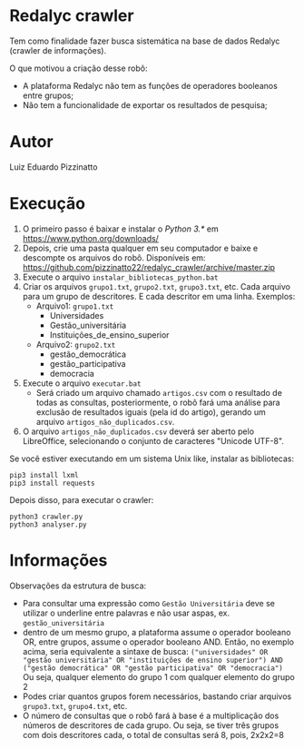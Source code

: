 # Redalyc crawler
Tem como finalidade fazer busca sistemática na base de dados Redalyc (crawler de informações).

O que motivou a criação desse robô:
* A plataforma Redalyc não tem as funções de operadores booleanos entre grupos;
* Não tem a funcionalidade de exportar os resultados de pesquisa;


# Autor
Luiz Eduardo Pizzinatto


# Execução
1. O primeiro passo é baixar e instalar o _Python 3.*_ em https://www.python.org/downloads/
1. Depois, crie uma pasta qualquer em seu computador e baixe e descompte os arquivos do robô. Disponíveis em: https://github.com/pizzinatto22/redalyc_crawler/archive/master.zip
1. Execute o arquivo `instalar_bibliotecas_python.bat`
1. Criar os arquivos `grupo1.txt`, `grupo2.txt`, `grupo3.txt`, etc. Cada arquivo para um grupo de descritores. E cada descritor em uma linha. Exemplos:
	* Arquivo1: `grupo1.txt`
		* Universidades
		* Gestão_universitária
		* Instituições_de_ensino_superior
	* Arquivo2: `grupo2.txt`
		* gestão_democrática
		* gestão_participativa
		* democracia
1. Execute o arquivo `executar.bat`
 	* Será criado um arquivo chamado `artigos.csv` com o resultado de todas as consultas, posteriormente, o robô fará uma análise para exclusão de resultados iguais (pela id do artigo), gerando um arquivo `artigos_não_duplicados.csv`.
1. O arquivo `artigos_não_duplicados.csv` deverá ser aberto pelo LibreOffice, selecionando o conjunto de caracteres "Unicode UTF-8".

Se você estiver executando em um sistema Unix like, instalar as bibliotecas:
```
pip3 install lxml
pip3 install requests
```

Depois disso, para executar o crawler:
```
python3 crawler.py
python3 analyser.py
```

# Informações
Observações da estrutura de busca:
- Para consultar uma expressão como `Gestão Universitária` deve se utilizar o underline entre palavras e não usar aspas, ex. `gestão_universitária`
- dentro de um mesmo grupo, a plataforma assume o operador booleano OR, entre grupos, assume o operador booleano AND. Então, no exemplo acima, seria equivalente a sintaxe de busca:
`("universidades" OR "gestão universitária" OR "instituições de ensino superior") AND ("gestão democrática" OR "gestão participativa" OR "democracia")`
Ou seja, qualquer elemento do grupo 1 com qualquer elemento do grupo 2
- Podes criar quantos grupos forem necessários, bastando criar arquivos `grupo3.txt`, `grupo4.txt`, etc.
- O número de consultas que o robô fará à base é a multiplicação dos números de descritores de cada grupo. Ou seja, se tiver três grupos com dois descritores cada, o total de consultas será 8, pois, 2x2x2=8

